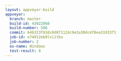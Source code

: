 ```yaml
---
layout: appveyor-build
appveyor:
  branch: master
  build-id: 43022868
  build-number: 506
  commit: 64b323f83dc0d87112dc9e3a30dc4f8ea31933f1
  job-id: e74912eb0lvi1tbu
  job-number: 2
  os-name: Windows
  test-result: 0
---
```

